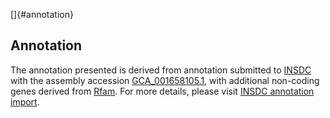 []{#annotation}

Annotation
----------

The annotation presented is derived from annotation submitted to
[INSDC](http://www.insdc.org) with the assembly accession
[GCA\_001658105.1](http://www.ebi.ac.uk/ena/data/view/GCA_001658105.1),
with additional non-coding genes derived from
[Rfam](http://rfam.xfam.org/). For more details, please visit [INSDC
annotation
import](http://ensemblgenomes.org/info/data/insdc_annotation).

